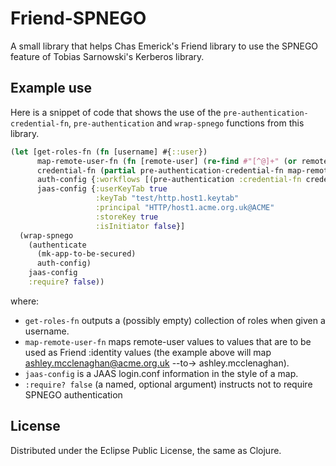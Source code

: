 # Friend-SPNEGO

A small library that helps Chas Emerick's Friend library to use the SPNEGO feature 
of Tobias Sarnowski's Kerberos library.

## Example use
    
Here is a snippet of code that shows the use of the `pre-authentication-credential-fn`,
`pre-authentication` and `wrap-spnego` functions from this library.

```clojure
(let [get-roles-fn (fn [username] #{::user})
      map-remote-user-fn (fn [remote-user] (re-find #"[^@]+" (or remote-user "")))
      credential-fn (partial pre-authentication-credential-fn map-remote-user-fn get-roles-fn)
      auth-config {:workflows [(pre-authentication :credential-fn credential-fn)]}
      jaas-config {:userKeyTab true
                   :keyTab "test/http.host1.keytab"
                   :principal "HTTP/host1.acme.org.uk@ACME"
                   :storeKey true
                   :isInitiator false}]
  (wrap-spnego  
    (authenticate        
      (mk-app-to-be-secured) 
      auth-config)
    jaas-config
    :require? false))
```
where:
* `get-roles-fn` outputs a (possibly empty) collection of roles when given a username.
* `map-remote-user-fn` maps remote-user values to values that are to be used as Friend :identity values 
    (the example above will map ashley.mcclenaghan@acme.org.uk --to-> ashley.mcclenaghan).
* `jaas-config` is a JAAS login.conf information in the style of a map.
* `:require? false` (a named, optional argument) instructs not to require SPNEGO authentication  

## License

Distributed under the Eclipse Public License, the same as Clojure.
